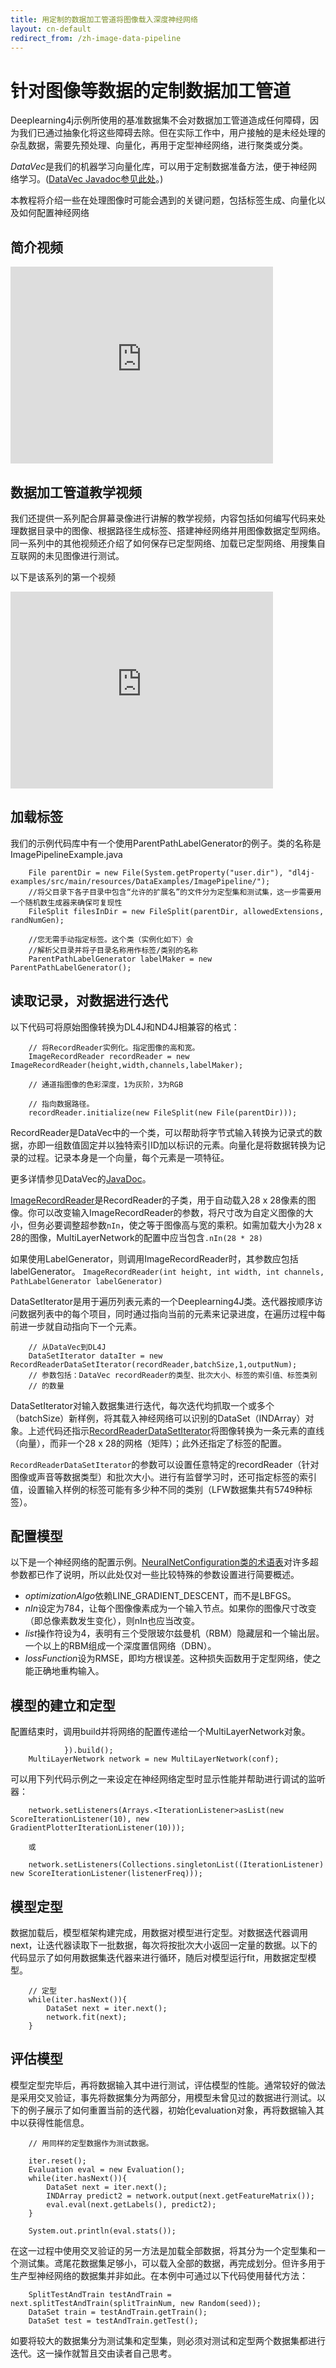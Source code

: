 ```yaml
---
title: 用定制的数据加工管道将图像载入深度神经网络
layout: cn-default
redirect_from: /zh-image-data-pipeline
---
```


# 针对图像等数据的定制数据加工管道

Deeplearning4j示例所使用的基准数据集不会对数据加工管道造成任何障碍，因为我们已通过抽象化将这些障碍去除。但在实际工作中，用户接触的是未经处理的杂乱数据，需要先预处理、向量化，再用于定型神经网络，进行聚类或分类。 

*DataVec*是我们的机器学习向量化库，可以用于定制数据准备方法，便于神经网络学习。([DataVec Javadoc参见此处](http://deeplearning4j.org/datavecdoc/)。)

本教程将介绍一些在处理图像时可能会遇到的关键问题，包括标签生成、向量化以及如何配置神经网络 


## 简介视频

<iframe width="420" height="315" src="https://www.youtube.com/embed/EHHtyRKQIJ0" frameborder="0" allowfullscreen></iframe>

## 数据加工管道教学视频

我们还提供一系列配合屏幕录像进行讲解的教学视频，内容包括如何编写代码来处理数据目录中的图像、根据路径生成标签、搭建神经网络并用图像数据定型网络。同一系列中的其他视频还介绍了如何保存已定型网络、加载已定型网络、用搜集自互联网的未见图像进行测试。 

以下是该系列的第一个视频

<iframe width="420" height="315" src="https://www.youtube.com/embed/GLC8CIoHDnI" frameborder="0" allowfullscreen></iframe>

## 加载标签

我们的示例代码库中有一个使用ParentPathLabelGenerator的例子。类的名称是ImagePipelineExample.java 

        File parentDir = new File(System.getProperty("user.dir"), "dl4j-examples/src/main/resources/DataExamples/ImagePipeline/");
        //将父目录下各子目录中包含“允许的扩展名”的文件分为定型集和测试集，这一步需要用一个随机数生成器来确保可复现性
        FileSplit filesInDir = new FileSplit(parentDir, allowedExtensions, randNumGen);

        //您无需手动指定标签。这个类（实例化如下）会
        //解析父目录并将子目录名称用作标签/类别的名称
        ParentPathLabelGenerator labelMaker = new ParentPathLabelGenerator();

## <a name="record">读取记录，对数据进行迭代</a>

以下代码可将原始图像转换为DL4J和ND4J相兼容的格式：

        // 将RecordReader实例化。指定图像的高和宽。
        ImageRecordReader recordReader = new ImageRecordReader(height,width,channels,labelMaker);
        
        // 通道指图像的色彩深度，1为灰阶，3为RGB

        // 指向数据路径。 
        recordReader.initialize(new FileSplit(new File(parentDir)));

RecordReader是DataVec中的一个类，可以帮助将字节式输入转换为记录式的数据，亦即一组数值固定并以独特索引ID加以标识的元素。向量化是将数据转换为记录的过程。记录本身是一个向量，每个元素是一项特征。

更多详情参见DataVec的[JavaDoc](http://deeplearning4j.org/datavecdoc/org/datavec/image/recordreader/ImageRecordReader.html)。 

[ImageRecordReader](https://github.com/deeplearning4j/DataVec/blob/master/datavec-data/datavec-data-image/src/main/java/org/datavec/image/recordreader/ImageRecordReader.java)是RecordReader的子类，用于自动载入28 x 28像素的图像。你可以改变输入ImageRecordReader的参数，将尺寸改为自定义图像的大小，但务必要调整超参数`nIn`，使之等于图像高与宽的乘积。如需加载大小为28 x 28的图像，MultiLayerNetwork的配置中应当包含`.nIn(28 * 28)`

如果使用LabelGenerator，则调用ImageRecordReader时，其参数应包括labelGenerator。
`ImageRecordReader(int height, int width, int channels, PathLabelGenerator labelGenerator)`

<!-- ![Alt text](../img/recordreader_extensions.png) 
Rebuild this image from a screenshot of dl4j 
-->

DataSetIterator是用于遍历列表元素的一个Deeplearning4J类。迭代器按顺序访问数据列表中的每个项目，同时通过指向当前的元素来记录进度，在遍历过程中每前进一步就自动指向下一个元素。

        // 从DataVec到DL4J
        DataSetIterator dataIter = new RecordReaderDataSetIterator(recordReader,batchSize,1,outputNum);
        // 参数包括：DataVec recordReader的类型、批次大小、标签的索引值、标签类别
        // 的数量

DataSetIterator对输入数据集进行迭代，每次迭代均抓取一个或多个（batchSize）新样例，将其载入神经网络可以识别的DataSet（INDArray）对象。上述代码还指示[RecordReaderDataSetIterator](https://github.com/deeplearning4j/deeplearning4j/blob/master/deeplearning4j/deeplearning4j-core/src/main/java/org/deeplearning4j/datasets/datavec/RecordReaderDataSetIterator.java)将图像转换为一条元素的直线（向量），而非一个28 x 28的网格（矩阵）；此外还指定了标签的配置。

`RecordReaderDataSetIterator`的参数可以设置任意特定的recordReader（针对图像或声音等数据类型）和批次大小。进行有监督学习时，还可指定标签的索引值，设置输入样例的标签可能有多少种不同的类别（LFW数据集共有5749种标签）。 

## 配置模型

以下是一个神经网络的配置示例。[NeuralNetConfiguration类的术语表](./neuralnet-configuration.html)对许多超参数都已作了说明，所以此处仅对一些比较特殊的参数设置进行简要概述。

<script src="https://gist-it.appspot.com/https://github.com/deeplearning4j/dl4j-examples/blob/master/src/main/java/org/deeplearning4j/examples/unsupervised/deepbelief/DeepAutoEncoderExample.java?slice=29:71"></script>

* *optimizationAlgo*依赖LINE_GRADIENT_DESCENT，而不是LBFGS。 
* *nIn*设定为784，让每个图像像素成为一个输入节点。如果你的图像尺寸改变（即总像素数发生变化），则nIn也应当改变。
* *list*操作符设为4，表明有三个受限玻尔兹曼机（RBM）隐藏层和一个输出层。一个以上的RBM组成一个深度置信网络（DBN）。
* *lossFunction*设为RMSE，即均方根误差。这种损失函数用于定型网络，使之能正确地重构输入。 

## 模型的建立和定型

配置结束时，调用build并将网络的配置传递给一个MultiLayerNetwork对象。

                }).build();
        MultiLayerNetwork network = new MultiLayerNetwork(conf);

可以用下列代码示例之一来设定在神经网络定型时显示性能并帮助进行调试的监听器：

        network.setListeners(Arrays.<IterationListener>asList(new ScoreIterationListener(10), new GradientPlotterIterationListener(10)));

        或

        network.setListeners(Collections.singletonList((IterationListener) new ScoreIterationListener(listenerFreq)));

## 模型定型

数据加载后，模型框架构建完成，用数据对模型进行定型。对数据迭代器调用next，让迭代器读取下一批数据，每次将按批次大小返回一定量的数据。以下的代码显示了如何用数据集迭代器来进行循环，随后对模型运行fit，用数据定型模型。

        // 定型
        while(iter.hasNext()){
            DataSet next = iter.next();
            network.fit(next);
        }

## 评估模型

模型定型完毕后，再将数据输入其中进行测试，评估模型的性能。通常较好的做法是采用交叉验证，事先将数据集分为两部分，用模型未曾见过的数据进行测试。以下的例子展示了如何重置当前的迭代器，初始化evaluation对象，再将数据输入其中以获得性能信息。

        // 用同样的定型数据作为测试数据。 
        
        iter.reset();
        Evaluation eval = new Evaluation();
        while(iter.hasNext()){
            DataSet next = iter.next();
            INDArray predict2 = network.output(next.getFeatureMatrix());
            eval.eval(next.getLabels(), predict2);
        }
        
        System.out.println(eval.stats());

在这一过程中使用交叉验证的另一方法是加载全部数据，将其分为一个定型集和一个测试集。鸢尾花数据集足够小，可以载入全部的数据，再完成划分。但许多用于生产型神经网络的数据集并非如此。在本例中可通过以下代码使用替代方法：

        SplitTestAndTrain testAndTrain = next.splitTestAndTrain(splitTrainNum, new Random(seed));
        DataSet train = testAndTrain.getTrain();
        DataSet test = testAndTrain.getTest();

如要将较大的数据集分为测试集和定型集，则必须对测试和定型两个数据集都进行迭代。这一操作就暂且交由读者自己思考。 
